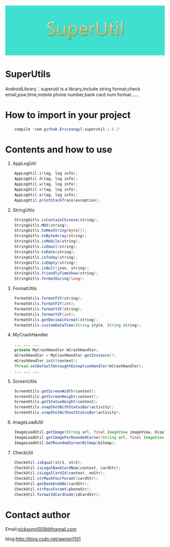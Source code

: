 [![SU](https://raw.githubusercontent.com/Ericsongyl/SuperUtils/master/banner.png)](https://github.com/Ericsongyl/SuperUtils)

# SuperUtils
AndroidLibrary：superutil is a library,include string format;check email,psw;time,mobile phone number,bank card num format……

# How to import in your project
```java
    compile 'com.github.Ericsongyl:superutil:1.0.1'
```

# Contents and how to use
1. AppLogUtil
```java
    AppLogUtil.i(tag, log info);
    AppLogUtil.d(tag, log info);
    AppLogUtil.w(tag, log info);
    AppLogUtil.v(tag, log info);
    AppLogUtil.e(tag, log info);
    AppLogUtil.printStackTrace(exception);
```

2. StringUtils
```java
    StringUitls.isContainChinese(string);
    StringUitls.MD5(string);
    StringUitls.toHexString(byte[]);
    StringUitls.toByteArray(string);
    StringUitls.isMobile(string);
    StringUitls.isEmail(string);
    StringUitls.toDate(string);
    StringUitls.isToday(string);
    StringUitls.isEmpty(string);
    StringUitls.isNull(json, string);
    StringUitls.friendlyTimeShow(string);
    StringUitls.formatDuring(long);
```

3. FormatUtils
```java
    FormatUtils.formatF2Y(string);
    FormatUtils.formatF2Y(int);
    FormatUtils.formatY2F(string);
    FormatUtils.formatY2F(int);
    FormatUtils.getDecimalFormat(string);
    FormatUtils.customDataTime(String style, String string);
```

4. MyCrashHandler
```java
    ... ... ...
    private MyCrashHandler mCrashHandler;
    mCrashHandler = MyCrashHandler.getInstance();
    mCrashHandler.init(context);
    Thread.setDefaultUncaughtExceptionHandler(mCrashHandler);
    ... ... ...
```

5. ScreenUtils
```java
    ScreenUtils.getScreenWidth(context);
    ScreenUtils.getScreenHeight(context);
    ScreenUtils.getStatusHeight(context);
    ScreenUtils.snapShotWithStatusBar(activity);
    ScreenUtils.snapShotWithoutStatusBar(activity);
```

6. ImageLoadUtil
```java
    ImageLoadUtil.getImage(String url, final ImageView imageView, DisplayImageOptions options);
    ImageLoadUtil.getImageForRoundedCorner(String url, final ImageView imageView, DisplayImageOptions options);
    ImageLoadUtil.GetRoundedCornerBitmap(bitmap);
```

7. CheckUtil
```java
    CheckUtil.isEqual(str1, str2);
    CheckUtil.isLegalBankCardNum(context, cardStr);
    CheckUtil.isLegalCardId(context, noStr);
    CheckUtil.strMaskFourForamt(cardStr);
    CheckUtil.getBankEnd4No(cardStr);
    CheckUtil.strPassForamt(phoneStr);
    CheckUtil.formatIdCardCode(idCardStr);
```

# Contact author
Email:nicksong1009@foxmail.com

blog:http://blog.csdn.net/weiren1101
